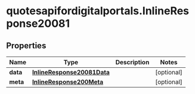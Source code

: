 # quotesapifordigitalportals.InlineResponse20081

## Properties

Name | Type | Description | Notes
------------ | ------------- | ------------- | -------------
**data** | [**InlineResponse20081Data**](InlineResponse20081Data.md) |  | [optional] 
**meta** | [**InlineResponse200Meta**](InlineResponse200Meta.md) |  | [optional] 


